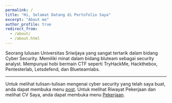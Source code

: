 ```yaml
---
permalink: /
title: "Hi, Selamat Datang di Portofolio Saya"
excerpt: "About me"
author_profile: true
redirect_from: 
  - /about/
  - /about.html
---
```

Seorang lulusan Universitas Sriwijaya yang sangat tertarik dalam bidang Cyber Security. Memiliki minat dalam bidang bluteam sebagai security analyst. Mempunyai hobi bermain CTF seperti TryHackMe, Hackthebox, Pentesterlab, Letsdefend, dan Blueteamlabs.

--- 
Untuk melihat tulisan-tulisan mengenai cyber security yang telah saya buat, anda dapat membuka menu [post](). Untuk melihat Riwayat Pekerjaan dan melihat CV Saya, anda dapat membuka menu [Pekerjaan]().  

